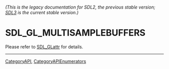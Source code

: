 ###### (This is the legacy documentation for SDL2, the previous stable version; [SDL3](https://wiki.libsdl.org/SDL3/) is the current stable version.)
# SDL_GL_MULTISAMPLEBUFFERS

Please refer to [SDL_GLattr](SDL_GLattr) for details.

----
[CategoryAPI](CategoryAPI), [CategoryAPIEnumerators](CategoryAPIEnumerators)


